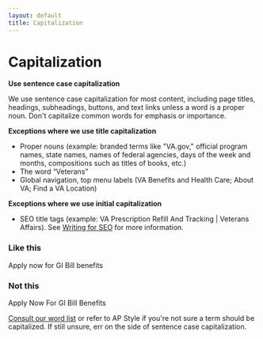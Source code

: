 ```yaml
---
layout: default
title: Capitalization
---
```


# Capitalization
__Use sentence case capitalization__

We use sentence case capitalization for most content, including page titles, headings, subheadings, buttons, and text links unless a word is a proper noun. Don't capitalize common words for emphasis or importance.

__Exceptions where we use title capitalization__

- Proper nouns (example: branded terms like "VA.gov," official program names, state names, names of federal agencies, days of the week and months, compositions such as titles of books, etc.)
- The word “Veterans”
- Global navigation, top menu labels (VA Benefits and Health Care; About VA; Find a VA Location)

__Exceptions where we use initial capitalization__
- SEO title tags (example: VA Prescription Refill And Tracking | Veterans Affairs). See [Writing for SEO](https://department-of-veterans-affairs.github.io/vets-design-system-documentation/content-style-guide/seo) for more information.

<div class="do-dont">
<div class="do-dont__do">
<h3 class="do-dont__heading">Like this</h3>
<div class="do-dont__content" markdown="1">
Apply now for GI Bill benefits
</div>
</div>
<div class="do-dont__dont">
<h3 class="do-dont__heading">Not this</h3>
<div class="do-dont__content" markdown="1">
Apply Now For GI Bill Benefits
</div>
</div>
</div>

[Consult our word list](https://department-of-veterans-affairs.github.io/vets-design-system-documentation/content-style-guide/word-list.html) or refer to AP Style if you're not sure a term should be capitalized. If still unsure, err on the side of sentence case capitalization.
